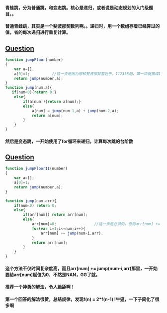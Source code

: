 #### 青蛙跳，分为普通跳，和变态跳。核心是递归，或者说是动态规划的入门级题目。。
#### 普通青蛙跳，其实是一个斐波那契数列啊。。递归时，用一个数组存着已经算过的值，省的每次递归进行重复计算。
## [Question](https://www.nowcoder.net/practice/8c82a5b80378478f9484d87d1c5f12a4?tpId=13&tqId=11161&tPage=1&rp=1&ru=/ta/coding-interviews&qru=/ta/coding-interviews/question-ranking)
```javascript
function jumpFloor(number)
{
    var a=[];
    a[0]=1;          //这一步是因为想和斐波那契套近乎，112358吗，第一项就搞成1了
    return jump(number,a);
}
function jump(num,a){
   if(num<0){return 0;}
    else{
        if(a[num]){return a[num];}
        else{
            a[num] = jump(num-1,a) + jump(num-2,a);
            return a[num];
        }
    } 
}
```

#### 然后是变态跳，一开始使用了for循环来递归，计算每次跳的台阶数
## [Question](https://www.nowcoder.net/practice/22243d016f6b47f2a6928b4313c85387?tpId=13&tqId=11162&tPage=1&rp=1&ru=/ta/coding-interviews&qru=/ta/coding-interviews/question-ranking)
```javascript
function jumpFloorII(number)
{
    var a=[];
    a[0]=1;
    return jump(number,a);
}

function jump(num,arr){
    if(num<0) return 0;
    else{
        if(arr[num]) return arr[num];
        else{
            arr[num]=0;                 //这一步是必须的，否则arr[num] += 那里，arr[num]是NAN，会报错
            for(var i=1;i<=num;i++){
                arr[num] += jump(num-i,arr);
            }
            return arr[num];
        }
    }
}
```
#### 这个方法不仅时间复杂度高，而且arr[num] += jump(num-i,arr)那里，一开始要给arr[num]赋值为0，不然是NAN，GG了就。
#### 推荐一个神勇的[解法](https://www.nowcoder.net/questionTerminal/22243d016f6b47f2a6928b4313c85387)，令人跪舔啊！
#### 第一个回答的解法很赞，总结规律，发现f(n) = 2*f(n-1) !牛逼，一下子简化了很多啊
